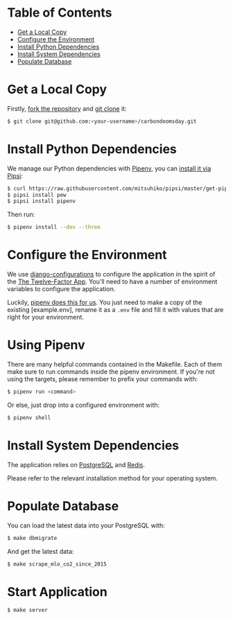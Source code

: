 # Table of Contents
  * [Get a Local Copy](#get-a-local-copy)
  * [Configure the Environment](#configure-the-environment)
  * [Install Python Dependencies](#install-python-dependencies)
  * [Install System Dependencies](#install-system-dependencies)
  * [Populate Database](#populate-database)

# Get a Local Copy

Firstly, [fork the repository] and [git clone] it:

[fork the repository]: https://help.github.com/articles/fork-a-repo://help.github.com/articles/fork-a-repo/
[git clone]: https://git-scm.com/book/en/Getting-Started-Git-Basics

``` bash
$ git clone git@github.com:<your-username>/carbondoomsday.git
```

# Install Python Dependencies

We manage our Python dependencies with [Pipenv], you can [install it via Pipsi]:

[Pipenv]: http://pipenv.org/
[install it via Pipsi]: http://docs.pipenv.org/en/latest/advanced.html#fancy-installation-of-pipenv

``` bash
$ curl https://raw.githubusercontent.com/mitsuhiko/pipsi/master/get-pipsi.py | python3
$ pipsi install pew
$ pipsi install pipenv
```

Then run:

``` bash
$ pipenv install --dev --three
```

# Configure the Environment

We use [django-configurations] to configure the application in the spirit of
the [The Twelve-Factor App]. You'll need to have a number of environment
variables to configure the application.

[django-configurations]: https://github.com/jazzband/django-configurations
[The Twelve-Factor App]: https://12factor.net/config

Luckily, [pipenv does this for us]. You just need to make a copy of the
existing [example.env], rename it as a `.env` file  and fill it with values
that are right for your environment.

[pipenv does this for us]: https://docs.pipenv.org/advanced/#automatic-loading-of-env
[the example configuration to get started]: https://github.com/giving-a-fuck-about-climate-change/carbondoomsday/blob/master/example.env

# Using Pipenv

There are many helpful commands contained in the Makefile. Each of them
make sure to run commands inside the pipenv environment. If you're not
using the targets, please remember to prefix your commands with:

```bash
$ pipenv run <command>
```

Or else, just drop into a configured environment with:

```bash
$ pipenv shell
```

# Install System Dependencies

The application relies on [PostgreSQL] and [Redis].

Please refer to the relevant installation method for your operating system.

[PostgreSQL]: https://www.postgresql.org/
[Redis]: https://redis.io/

# Populate Database

You can load the latest data into your PostgreSQL with:

``` bash
$ make dbmigrate
```

And get the latest data:

``` bash
$ make scrape_mlo_co2_since_2015
```

# Start Application

```bash
$ make server
```
